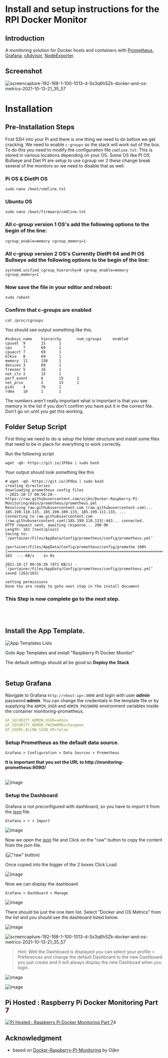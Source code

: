 # Install and setup instructions for the RPI Docker Monitor

## Introduction

A monitoring solution for Docker hosts and containers with [Prometheus](https://prometheus.io/), [Grafana](http://grafana.org/), [cAdvisor](https://github.com/google/cadvisor), [NodeExporter](https://github.com/prometheus/node_exporter).

## Screenshot

![screencapture-192-168-1-100-1013-d-Ss3q6hSZk-docker-and-os-metrics-2021-10-13-21_35_57](https://user-images.githubusercontent.com/18188407/137201307-a47cf9c3-fe8b-4792-8bd1-3fc02f89893b.png)


# Installation

## Pre-Installation Steps

First SSH into your Pi and there is one thing we need to do before we get cracking. We need to enable `c-groups` so the stack will work out of the box. To do this you need to modify the configuration file `cmdline.txt`:  This is stored in various locations depending on your OS.  Some OS like PI OS Bullseye and Diet PI are setup to use cgroup ver 2 these change break several of the monitors so we need to disable that as well.

### Pi OS & DietPI OS
```
sudo nano /boot/cmdline.txt
```

### Ubuntu OS
```
sudo nano /boot/firmware/cmdline.txt
```

### All c-group version 1 OS's add the following options to the begin of the line:

```
cgroup_enable=memory cgroup_memory=1
```

### All c-group version 2 OS's Currently DietPI 64 and PI OS Bullseye add the following options to the begin of the line:

```
systemd.unified_cgroup_hierarchy=0 cgroup_enable=memory cgroup_memory=1
```

### Now save the file in your editor and reboot:

```
sudo reboot
```

### Confirm that c-groups are enabled

```
cat /proc/cgroups
```

You should see output something like this.

```
#subsys_name    hierarchy       num_cgroups     enabled
cpuset  9       15      1
cpu     7       69      1
cpuacct 7       69      1
blkio   8       69      1
memory  11      158     1
devices 3       69      1
freezer 5       16      1
net_cls 2       15      1
perf_event      6       15      1
net_prio        2       15      1
pids    4       76      1
rdma    10      1       1
```

The numbers aren't really important what is important is that you see memory in the list if you don't confirm you have put it in the correct file.  Don't go on until you get this working.

## Folder Setup Script

First thing we need to do is setup the folder structure and install some files that need to be in place for everything to work correctly.  

Run the following script
```
wget -qO- https://git.io/JPXba | sudo bash
```

Your output should look something like this

```
# wget -qO- https://git.io/JPXba | sudo bash
creating directories
downloading prometheus config files
--2021-10-17 00:56:28--  https://raw.githubusercontent.com/oijkn/Docker-Raspberry-PI-Monitoring/main/prometheus/prometheus.yml
Resolving raw.githubusercontent.com (raw.githubusercontent.com)... 185.199.110.133, 185.199.109.133, 185.199.111.133, ...
Connecting to raw.githubusercontent.com (raw.githubusercontent.com)|185.199.110.133|:443... connected.
HTTP request sent, awaiting response... 200 OK
Length: 163 [text/plain]
Saving to: ‘/portainer/Files/AppData/Config/prometheus/config/prometheus.yml’

/portainer/Files/AppData/Config/prometheus/config/promethe 100%[=======================================================================================================================================>]     163  --.-KB/s    in 0s

2021-10-17 00:56:28 (971 KB/s) - ‘/portainer/Files/AppData/Config/prometheus/config/prometheus.yml’ saved [163/163]

setting permissions
Done You are ready to goto next step in the install document
```

### This Step is now complete go to the next step.
<br><br>
## Install the App Template.<br>

![App Templates Lists](https://raw.githubusercontent.com/novaspirit/pi-hosted/master/docs/images/rpi_docker_monitor-AppTemplatesList.png)

Goto App Templates and install "Raspberry Pi Docker Monitor"

The default settings should all be good so **Deploy the Stack**
<br><br>

## Setup Grafana

Navigate to Grafana `http://<host-ip>:3000` and login with user ***admin*** password ***admin***. You can change the credentials in the template file or by supplying the `ADMIN_USER` and `ADMIN_PASSWORD` environment variables inside the container monitoring-prometheus. 

```yaml
GF_SECURITY_ADMIN_USER=admin
GF_SECURITY_ADMIN_PASSWORD=changeme
GF_USERS_ALLOW_SIGN_UP=false
```

### Setup Prometheus as the default data source.
 
```
Grafana > Configuration > Data Sources > Prometheus
```
**It is important that you set the URL to http://monitoring-prometheus:9090/**<br><br>

![image](https://raw.githubusercontent.com/novaspirit/pi-hosted/master/docs/images/rpi_docker_monitor-DataSource.png)

### Setup the Dashboard
Grafana is not preconfigured with dashboard, so you have to import it from the  [json](https://github.com/oijkn/Docker-Raspberry-PI-Monitoring/blob/main/grafana/dashboard_by_oijkn.json) file.

```
Grafana > + > Import 
```

![image](https://raw.githubusercontent.com/novaspirit/pi-hosted/master/docs/images/rpi_docker_monitor-Dashboard-Menu-Import.png)

Now we open the [json](https://github.com/oijkn/Docker-Raspberry-PI-Monitoring/blob/main/grafana/dashboard_by_oijkn.json) file and Click on the "raw" button to copy the content from the json file.

(!["raw" button](https://raw.githubusercontent.com/novaspirit/pi-hosted/master/docs/images/rpi_docker_monitor-Raw.png))


 Once copied into the bigger of the 2 boxes Click Load.

![image](https://raw.githubusercontent.com/novaspirit/pi-hosted/master/docs/images/rpi_docker_monitor-Dashboard-Import.png)


Now we can display the dashboard

```
Grafana > Dashboard > Manage
```
![image](https://raw.githubusercontent.com/novaspirit/pi-hosted/master/docs/images/rpi_docker_monitor-Menu-Dashboard-Manage.png)

There should be just the one item list.  Select "Docker and OS Metrics" from the list and you should see the dashboard listed below.

![image](https://raw.githubusercontent.com/novaspirit/pi-hosted/master/docs/images/rpi_docker_monitor-Dashboard-Manage.png)

![screencapture-192-168-1-100-1013-d-Ss3q6hSZk-docker-and-os-metrics-2021-10-13-21_35_57](https://user-images.githubusercontent.com/18188407/137201307-a47cf9c3-fe8b-4792-8bd1-3fc02f89893b.png)


> Hint: Well the Dashboard is displayed you can select your profile > Preferences and change the default Dashboard to the new Dashboard you just create and it will always display the new Dashboad when you login.

![image](https://raw.githubusercontent.com/novaspirit/pi-hosted/master/docs/images/rpi_docker_monitor-Menu-User-Preferences.png)

![image](https://raw.githubusercontent.com/novaspirit/pi-hosted/master/docs/images/rpi_docker_monitor-Preferences-Dashboard.png)


## Pi Hosted : Raspberry Pi Docker Monitoring Part 7
[![Pi Hosted : Raspberry Pi Docker Monitoring Part 7](https://i.ytimg.com/vi/IoD3vFuep64/hqdefault.jpg?sqp=-oaymwEXCNACELwBSFryq4qpAwkIARUAAIhCGAE&rs=AOn4CLDBjV3a9aT7NV28n88mqqogOzLUww)](https://www.youtube.com/watch?v=IoD3vFuep64)4

## Acknowledgment
* based on [Docker-Raspberry-PI-Monitoring](https://github.com/oijkn/Docker-Raspberry-PI-Monitoring) by Oijkn
